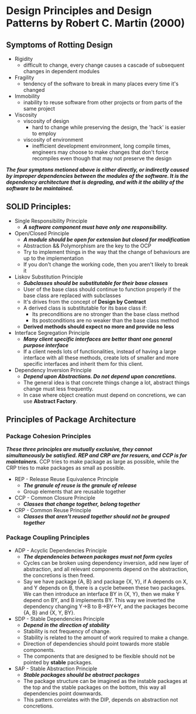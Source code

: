# Design Principles and Design Patterns by Robert C. Martin (2000)

## Symptoms of Rotting Design 

- Rigidity
    - difficult to change, every change causes a cascade of subsequent changes in dependent modules
- Fragility
    - tendency of the software to break in many places every time it's changed
- Immobility
    - inability to reuse software from other projects or from parts of the same project
- Viscosity
    - viscosity of design
        - hard to change while preserving the design, the 'hack' is easier to employ
    - viscosity of environment
        - inefficient development environment, long compile times, engineers may choose to make changes that don't force recompiles even though that may not preserve the design

***The four symptons metioned above is either directly, or indirectly caused by improper dependencies between the modules of the software. It is the dependency architecture that is degrading, and with it the ability of the software to be maintained.***

## SOLID Principles:

- Single Responsibility Principle
    - ***A software component must have only one responsibility.***
- Open/Closed Principle
    - ***A module should be open for extension but closed for modification***
    - Abstraction && Polymorphism are the key to the OCP
    - Try to implement things in the way that the change of behaviours are up to the implementation
    - If you don't change the working code, then you aren't likely to break it
- Liskov Substitution Principle
    - ***Subclasses should be substitutable for their base classes***
    - User of the base class should continue to function properly if the base class are replaced with subclasses
    - It's drives from the concept of **Design by Contract**
    - A derived class is substitutable for its base class if:
        - Its preconditions are no stronger than the base class method
        - Its postconditions are no weaker than the base class method
    - **Derived methods should expect no more and provide no less**
- Interface Segregation Principle
    - ***Many client specific interfaces are better thant one general purpose interface***
    - If a client needs lots of functionalities, instead of having a large interface with all these methods, create lots of smaller and more specific interfaces and inherit them for this client.
- Dependency Inversion Principle
    - ***Depend upon Abstractions. Do not depend upon concretions.***
    - The general idea is that concrete things change a lot, abstract things change must less frequently. 
    - In case where object creation must depend on concretions, we can use **Abstract Factory**.

## Principles of Package Architecture

### Package Cohesion Principles 

***These three principles are mutually exclusive, they cannot simultaneously be satisfied. REP and CRP are for resuers, and CCP is for maintainers.*** CCP tries to make package as large as possible, while the CRP tries to make packages as small as possible.

- REP - Release Reuse Equivalence Principle
    - ***The granule of reuse is the granule of release***
    - Group elements that are reusable together 
- CCP - Common Closure Principle
    - ***Classes that change together, belong together***
- CRP - Common Reuse Principle
    - ***Classes that aren't reused together should not be grouped together***

### Package Coupling Principles

- ADP - Acyclic Dependencies Principle
    - ***The dependencies between packages must not form cycles***
    - Cycles can be broken using dependency inversion, add new layer of abstraction, and all relevant components depend on the abstraction, the concretions is then freed.
    - Say we have package {A, B} and package {X, Y}, if A depends on X, and Y depends on B, there is a cycle between these two packages. We can then introduce an interface BY in {X, Y}, then we make Y depend on BY, and B implements BY. This way we inverted the dependency changing Y->B to B->BY<-Y, and the packages become {A, B} and {X, Y, BY}.
- SDP - Stable Dependencies Principle
    - ***Depend in the direction of stability***
    - Stability is not frequency of change.
    - Stability is related to the amount of work required to make a change.
    - Direction of dependencies should point towards more stable components.
    - The components that are designed to be flexible should not be pointed by **stable** packages.
- SAP - Stable Abstraction Principle
    - ***Stable packages should be abstract packages***
    - The package structure can be imagined as the instable packages at the top and the stable packages on the bottom, this way all dependencies point downwards.
    - This pattern correlates with the DIP, depends on abstraction not concretions.

